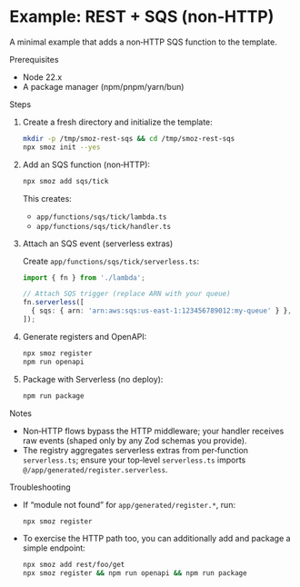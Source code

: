 # Example: REST + SQS (non‑HTTP)

A minimal example that adds a non‑HTTP SQS function to the template.

Prerequisites

- Node 22.x
- A package manager (npm/pnpm/yarn/bun)

Steps

1. Create a fresh directory and initialize the template:
   ```bash
   mkdir -p /tmp/smoz-rest-sqs && cd /tmp/smoz-rest-sqs
   npx smoz init --yes
   ```
2. Add an SQS function (non‑HTTP):
   ```bash
   npx smoz add sqs/tick
   ```
   This creates:
   - `app/functions/sqs/tick/lambda.ts`
   - `app/functions/sqs/tick/handler.ts`
3. Attach an SQS event (serverless extras)

   Create `app/functions/sqs/tick/serverless.ts`:

   ```ts
   import { fn } from './lambda';

   // Attach SQS trigger (replace ARN with your queue)
   fn.serverless([
     { sqs: { arn: 'arn:aws:sqs:us-east-1:123456789012:my-queue' } },
   ]);
   ```

4. Generate registers and OpenAPI:
   ```bash
   npx smoz register
   npm run openapi
   ```
5. Package with Serverless (no deploy):
   ```bash
   npm run package
   ```

Notes

- Non‑HTTP flows bypass the HTTP middleware; your handler receives raw events (shaped only by any Zod schemas you provide).
- The registry aggregates serverless extras from per‑function `serverless.ts`; ensure your top‑level `serverless.ts` imports `@/app/generated/register.serverless`.

Troubleshooting

- If “module not found” for `app/generated/register.*`, run:
  ```bash
  npx smoz register
  ```
- To exercise the HTTP path too, you can additionally add and package a simple endpoint:
  ```bash
  npx smoz add rest/foo/get
  npx smoz register && npm run openapi && npm run package
  ```
